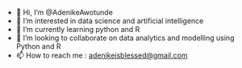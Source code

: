 - 👋 Hi, I’m @AdenikeAwotunde
- 👀 I’m interested in data science and artificial intelligence
- 🌱 I’m currently learning python and R
- 💞️ I’m looking to collaborate on data analytics and modelling using Python and R
- 📫 How to reach me : adenikeisblessed@gmail.com

<!---
AdenikeAwotunde/AdenikeAwotunde is a ✨ special ✨ repository because its `README.md` (this file) appears on your GitHub profile.
You can click the Preview link to take a look at your changes.
--->
